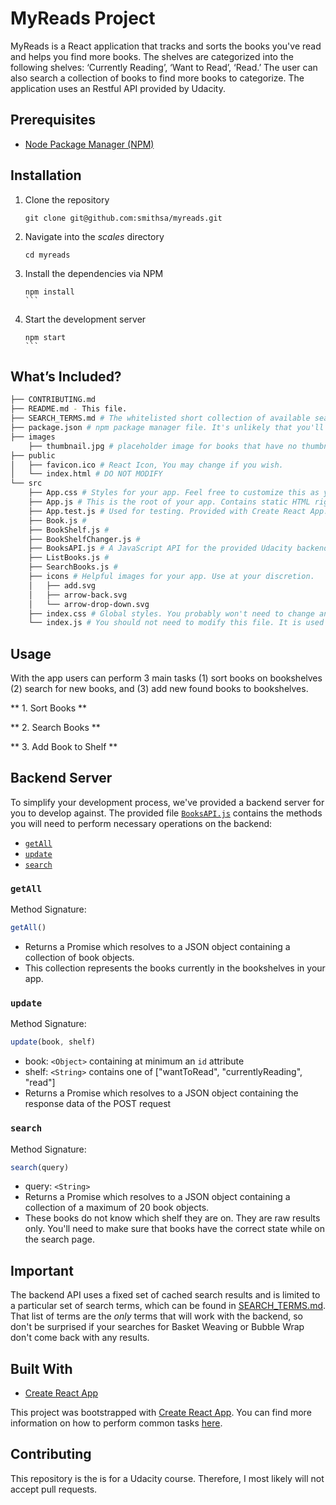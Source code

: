 # MyReads Project

MyReads is a React application that tracks and sorts the books you've read and helps you find more books. The shelves are categorized into the following shelves: ‘Currently Reading’, ‘Want to Read’, ‘Read.’ The user can also search a collection of books to find more books to categorize. The application uses an Restful API provided by Udacity.

## Prerequisites

- [Node Package Manager (NPM)](https://www.npmjs.com)

## Installation

1. Clone the repository
	```
	git clone git@github.com:smithsa/myreads.git
	```

2. Navigate into the *scales* directory
	```
	cd myreads
	```

3. Install the dependencies via NPM
	```
	npm install
	``` 
4. Start the development server
	```
	npm start
	``` 

## What’s Included?
```bash
├── CONTRIBUTING.md
├── README.md - This file.
├── SEARCH_TERMS.md # The whitelisted short collection of available search terms for you to use with your app.
├── package.json # npm package manager file. It's unlikely that you'll need to modify this.
├── images
	├── thumbnail.jpg # placeholder image for books that have no thumbnail
├── public
│   ├── favicon.ico # React Icon, You may change if you wish.
│   └── index.html # DO NOT MODIFY
└── src
    ├── App.css # Styles for your app. Feel free to customize this as you desire.
    ├── App.js # This is the root of your app. Contains static HTML right now.
    ├── App.test.js # Used for testing. Provided with Create React App. Testing is encouraged, but not required.
    ├── Book.js # 
    ├── BookShelf.js # 
    ├── BookShelfChanger.js # 
    ├── BooksAPI.js # A JavaScript API for the provided Udacity backend. Instructions for the methods are below.
    ├── ListBooks.js # 
    ├── SearchBooks.js # 
    ├── icons # Helpful images for your app. Use at your discretion.
    │   ├── add.svg
    │   ├── arrow-back.svg
    │   └── arrow-drop-down.svg
    ├── index.css # Global styles. You probably won't need to change anything here.
    └── index.js # You should not need to modify this file. It is used for DOM rendering only.
```


## Usage

With the app users can perform 3 main tasks (1) sort books on bookshelves (2) search for new books, and (3) add new found books to bookshelves.

** 1. Sort Books **

** 2. Search Books **

** 3. Add Book to Shelf **

## Backend Server

To simplify your development process, we've provided a backend server for you to develop against. The provided file [`BooksAPI.js`](src/BooksAPI.js) contains the methods you will need to perform necessary operations on the backend:

* [`getAll`](#getall)
* [`update`](#update)
* [`search`](#search)

### `getAll`

Method Signature:

```js
getAll()
```

* Returns a Promise which resolves to a JSON object containing a collection of book objects.
* This collection represents the books currently in the bookshelves in your app.

### `update`

Method Signature:

```js
update(book, shelf)
```

* book: `<Object>` containing at minimum an `id` attribute
* shelf: `<String>` contains one of ["wantToRead", "currentlyReading", "read"]  
* Returns a Promise which resolves to a JSON object containing the response data of the POST request

### `search`

Method Signature:

```js
search(query)
```

* query: `<String>`
* Returns a Promise which resolves to a JSON object containing a collection of a maximum of 20 book objects.
* These books do not know which shelf they are on. They are raw results only. You'll need to make sure that books have the correct state while on the search page.

## Important
The backend API uses a fixed set of cached search results and is limited to a particular set of search terms, which can be found in [SEARCH_TERMS.md](SEARCH_TERMS.md). That list of terms are the _only_ terms that will work with the backend, so don't be surprised if your searches for Basket Weaving or Bubble Wrap don't come back with any results.

## Built With

- [Create React App](https://github.com/facebook/create-react-app)

This project was bootstrapped with [Create React App](https://github.com/facebookincubator/create-react-app). You can find more information on how to perform common tasks [here](https://github.com/facebookincubator/create-react-app/blob/master/packages/react-scripts/template/README.md).


## Contributing

This repository is the is for a Udacity course. Therefore, I most likely will not accept pull requests.
